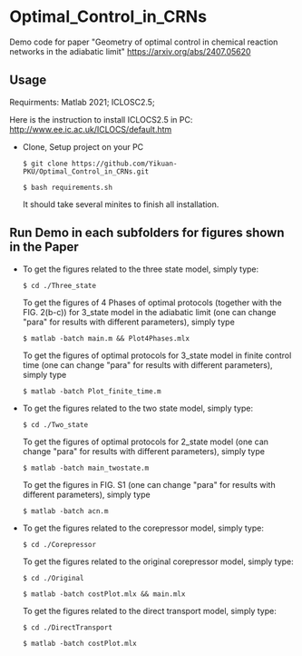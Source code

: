 # Optimal_Control_in_CRNs
Demo code for paper "Geometry of optimal control in chemical reaction networks in the adiabatic limit"
https://arxiv.org/abs/2407.05620
## Usage

Requirments: Matlab 2021; ICLOSC2.5;

Here is the instruction to install ICLOCS2.5 in PC: http://www.ee.ic.ac.uk/ICLOCS/default.htm
* Clone, Setup project on your PC
  ```
  $ git clone https://github.com/Yikuan-PKU/Optimal_Control_in_CRNs.git
  ```
  ```
  $ bash requirements.sh
  ```
  It should take several minites to finish all installation.
   
## Run Demo in each subfolders for figures shown in the Paper


 * To get the figures related to the three state model, simply type:  
    ```
    $ cd ./Three_state
    ```
    To get the figures of 4 Phases of optimal protocols (together with the FIG. 2(b-c)) for 3_state model in the adiabatic limit (one can change "para" for results with different parameters), simply type
    ```
    $ matlab -batch main.m && Plot4Phases.mlx
    ```
    To get the figures of optimal protocols for 3_state model in finite control time (one can change "para" for results with different parameters), simply type
    ```
    $ matlab -batch Plot_finite_time.m 
    ```

 
 * To get the figures related to the two state model, simply type:
    ```
    $ cd ./Two_state
    ```
    To get the figures of optimal protocols for 2_state model (one can change "para" for results with different parameters), simply type
    ```
    $ matlab -batch main_twostate.m 
    ```
    To get the figures in FIG. S1 (one can change "para" for results with different parameters), simply type
    ```
    $ matlab -batch acn.m 
    ```
 
 
 * To get the figures related to the corepressor model, simply type:
    ```
    $ cd ./Corepressor
    ```
    To get the figures related to the original corepressor model, simply type:
    ```
    $ cd ./Original
    ```
    ```
    $ matlab -batch costPlot.mlx && main.mlx
    ```
    To get the figures related to the direct transport model, simply type:
    ```
    $ cd ./DirectTransport
    ```
    ```
    $ matlab -batch costPlot.mlx 
    ```

    
